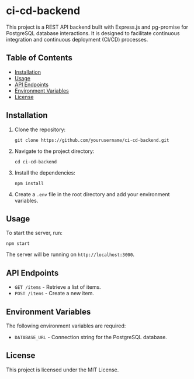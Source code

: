 # ci-cd-backend

This project is a REST API backend built with Express.js and pg-promise for PostgreSQL database interactions. It is designed to facilitate continuous integration and continuous deployment (CI/CD) processes.

## Table of Contents

- [Installation](#installation)
- [Usage](#usage)
- [API Endpoints](#api-endpoints)
- [Environment Variables](#environment-variables)
- [License](#license)

## Installation

1. Clone the repository:
   ```
   git clone https://github.com/yourusername/ci-cd-backend.git
   ```

2. Navigate to the project directory:
   ```
   cd ci-cd-backend
   ```

3. Install the dependencies:
   ```
   npm install
   ```

4. Create a `.env` file in the root directory and add your environment variables.

## Usage

To start the server, run:
```
npm start
```

The server will be running on `http://localhost:3000`.

## API Endpoints

- `GET /items` - Retrieve a list of items.
- `POST /items` - Create a new item.

## Environment Variables

The following environment variables are required:

- `DATABASE_URL` - Connection string for the PostgreSQL database.

## License

This project is licensed under the MIT License.